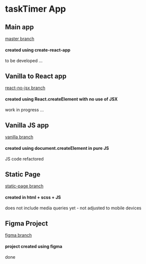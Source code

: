 # taskTimer App

## Main app
[master branch](https://github.com/jchojna/task-timer/tree/master)
#### created using create-react-app
to be developed ...

## Vanilla to React app
[react-no-jsx branch](https://github.com/jchojna/task-timer/tree/react-no-jsx)
#### created using React.createElement with no use of JSX
work in progress ...

## Vanilla JS app
[vanilla branch](https://github.com/jchojna/task-timer/tree/vanilla)
#### created using document.createElement in pure JS
JS code refactored

## Static Page
[static-page branch](https://github.com/jchojna/task-timer/tree/static-page)
#### created in html + scss + JS
does not include media queries yet - not adjusted to mobile devices

## Figma Project
[figma branch](https://github.com/jchojna/task-timer/tree/figma)
#### project created using figma
done